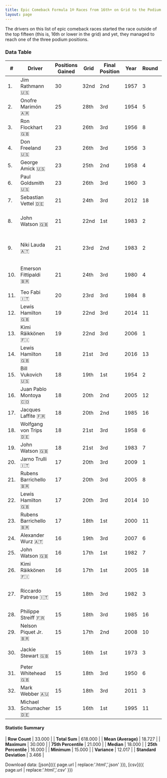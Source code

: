 ```yaml
---
title: Epic Comeback Formula 1® Races from 16th+ on Grid to the Podium
layout: page
---
```


<canvas id="chart" width="400" height="180"></canvas>
<script>
var data = {
    "datasets": [
        {
            "backgroundColor": [
                "#f3a935",
                "#f3a935",
                "#f3a935",
                "#f3a935",
                "#f3a935",
                "#f3a935",
                "#f3a935",
                "#f3a935",
                "#f3a935",
                "#f3a935",
                "#f3a935",
                "#f3a935",
                "#f3a935",
                "#f3a935",
                "#f3a935",
                "#f3a935",
                "#f3a935",
                "#f3a935",
                "#f3a935",
                "#f3a935",
                "#f3a935",
                "#f3a935",
                "#f3a935",
                "#f3a935",
                "#f3a935",
                "#f3a935",
                "#f3a935",
                "#f3a935",
                "#f3a935",
                "#f3a935",
                "#f3a935",
                "#f3a935",
                "#f3a935"
            ],
            "borderColor": [
                "#f68639",
                "#f68639",
                "#f68639",
                "#f68639",
                "#f68639",
                "#f68639",
                "#f68639",
                "#f68639",
                "#f68639",
                "#f68639",
                "#f68639",
                "#f68639",
                "#f68639",
                "#f68639",
                "#f68639",
                "#f68639",
                "#f68639",
                "#f68639",
                "#f68639",
                "#f68639",
                "#f68639",
                "#f68639",
                "#f68639",
                "#f68639",
                "#f68639",
                "#f68639",
                "#f68639",
                "#f68639",
                "#f68639",
                "#f68639",
                "#f68639",
                "#f68639",
                "#f68639"
            ],
            "borderWidth": 1,
            "data": [
                30.0,
                25.0,
                23.0,
                23.0,
                23.0,
                23.0,
                21.0,
                21.0,
                21.0,
                21.0,
                20.0,
                19.0,
                19.0,
                18.0,
                18.0,
                18.0,
                18.0,
                18.0,
                18.0,
                17.0,
                17.0,
                17.0,
                17.0,
                16.0,
                16.0,
                16.0,
                15.0,
                15.0,
                15.0,
                15.0,
                15.0,
                15.0,
                15.0
            ],
            "label": "Positions Gained"
        }
    ],
    "labels": [
        "Jim Rathmann",
        "Onofre Marimón",
        "Ron Flockhart",
        "Don Freeland",
        "George Amick",
        "Paul Goldsmith",
        "Sebastian Vettel",
        "John Watson",
        "Niki Lauda",
        "Emerson Fittipaldi",
        "Teo Fabi",
        "Lewis Hamilton",
        "Kimi Räikkönen",
        "Lewis Hamilton",
        "Bill Vukovich",
        "Juan Pablo Montoya",
        "Jacques Laffite",
        "Wolfgang von Trips",
        "John Watson",
        "Jarno Trulli",
        "Rubens Barrichello",
        "Lewis Hamilton",
        "Rubens Barrichello",
        "Alexander Wurz",
        "John Watson",
        "Kimi Räikkönen",
        "Riccardo Patrese",
        "Philippe Streiff",
        "Nelson Piquet Jr.",
        "Jackie Stewart",
        "Peter Whitehead",
        "Mark Webber",
        "Michael Schumacher"
    ]
};
var options = {
  legend: {
    display: false
  },
  scales: {
    xAxes: [{
      ticks: {
        beginAtZero: true,
        maxRotation: 180,
        display: window.innerWidth > 800
      }
    }],
    yAxes: [{
      ticks: {
        beginAtZero: true
      }
    }]
  },
  onResize: function(chart, size) {
    chart.options.scales.xAxes[0].ticks.display = size.width > 800;
  }
};
var chart = new Chart("chart", {
    data: data,
    type: 'bar',
    options: options
});
</script>

The drivers on this list of epic comeback races started the race outside of the top fifteen (this is, 16th or lower in the grid) and yet, they managed to reach one of the three podium positions.

### Data Table

| # | Driver | Positions Gained | Grid | Final Position | Year | Round | Race |
|--|--|--|--|--|--|--|--|
| 1. | Jim Rathmann 🇺🇸 | 30 | 32nd | 2nd | 1957 | 3 | Indianapolis 500 |
| 2. | Onofre Marimón 🇦🇷 | 25 | 28th | 3rd | 1954 | 5 | British Grand Prix |
| 3. | Ron Flockhart 🇬🇧 | 23 | 26th | 3rd | 1956 | 8 | Italian Grand Prix |
| 4. | Don Freeland 🇺🇸 | 23 | 26th | 3rd | 1956 | 3 | Indianapolis 500 |
| 5. | George Amick 🇺🇸 | 23 | 25th | 2nd | 1958 | 4 | Indianapolis 500 |
| 6. | Paul Goldsmith 🇺🇸 | 23 | 26th | 3rd | 1960 | 3 | Indianapolis 500 |
| 7. | Sebastian Vettel 🇩🇪 | 21 | 24th | 3rd | 2012 | 18 | Abu Dhabi Grand Prix |
| 8. | John Watson 🇬🇧 | 21 | 22nd | 1st | 1983 | 2 | United States Grand Prix West |
| 9. | Niki Lauda 🇦🇹 | 21 | 23rd | 2nd | 1983 | 2 | United States Grand Prix West |
| 10. | Emerson Fittipaldi 🇧🇷 | 21 | 24th | 3rd | 1980 | 4 | United States Grand Prix West |
| 11. | Teo Fabi 🇮🇹 | 20 | 23rd | 3rd | 1984 | 8 | Detroit Grand Prix |
| 12. | Lewis Hamilton 🇬🇧 | 19 | 22nd | 3rd | 2014 | 11 | Hungarian Grand Prix |
| 13. | Kimi Räikkönen 🇫🇮 | 19 | 22nd | 3rd | 2006 | 1 | Bahrain Grand Prix |
| 14. | Lewis Hamilton 🇬🇧 | 18 | 21st | 3rd | 2016 | 13 | Belgian Grand Prix |
| 15. | Bill Vukovich 🇺🇸 | 18 | 19th | 1st | 1954 | 2 | Indianapolis 500 |
| 16. | Juan Pablo Montoya 🇨🇴 | 18 | 20th | 2nd | 2005 | 12 | German Grand Prix |
| 17. | Jacques Laffite 🇫🇷 | 18 | 20th | 2nd | 1985 | 16 | Australian Grand Prix |
| 18. | Wolfgang von Trips 🇩🇪 | 18 | 21st | 3rd | 1958 | 6 | French Grand Prix |
| 19. | John Watson 🇬🇧 | 18 | 21st | 3rd | 1983 | 7 | Detroit Grand Prix |
| 20. | Jarno Trulli 🇮🇹 | 17 | 20th | 3rd | 2009 | 1 | Australian Grand Prix |
| 21. | Rubens Barrichello 🇧🇷 | 17 | 20th | 3rd | 2005 | 8 | Canadian Grand Prix |
| 22. | Lewis Hamilton 🇬🇧 | 17 | 20th | 3rd | 2014 | 10 | German Grand Prix |
| 23. | Rubens Barrichello 🇧🇷 | 17 | 18th | 1st | 2000 | 11 | German Grand Prix |
| 24. | Alexander Wurz 🇦🇹 | 16 | 19th | 3rd | 2007 | 6 | Canadian Grand Prix |
| 25. | John Watson 🇬🇧 | 16 | 17th | 1st | 1982 | 7 | Detroit Grand Prix |
| 26. | Kimi Räikkönen 🇫🇮 | 16 | 17th | 1st | 2005 | 18 | Japanese Grand Prix |
| 27. | Riccardo Patrese 🇮🇹 | 15 | 18th | 3rd | 1982 | 3 | United States Grand Prix West |
| 28. | Philippe Streiff 🇫🇷 | 15 | 18th | 3rd | 1985 | 16 | Australian Grand Prix |
| 29. | Nelson Piquet Jr. 🇧🇷 | 15 | 17th | 2nd | 2008 | 10 | German Grand Prix |
| 30. | Jackie Stewart 🇬🇧 | 15 | 16th | 1st | 1973 | 3 | South African Grand Prix |
| 31. | Peter Whitehead 🇬🇧 | 15 | 18th | 3rd | 1950 | 6 | French Grand Prix |
| 32. | Mark Webber 🇦🇺 | 15 | 18th | 3rd | 2011 | 3 | Chinese Grand Prix |
| 33. | Michael Schumacher 🇩🇪 | 15 | 16th | 1st | 1995 | 11 | Belgian Grand Prix |

#### Statistic Summary

| **Row Count** | 33.000 |
| **Total Sum** | 618.000 |
| **Mean (Average)** | 18.727 |
| **Maximum** | 30.000 |
| **75th Percentile** | 21.000 |
| **Median** | 18.000 |
| **25th Percentile** | 16.000 |
| **Minimum** | 15.000 |
| **Variance** | 12.017 |
| **Standard Deviation** | 3.466 |

Download data: [json]({{ page.url | replace:'.html','.json' }}), [csv]({{ page.url | replace:'.html','.csv' }})

